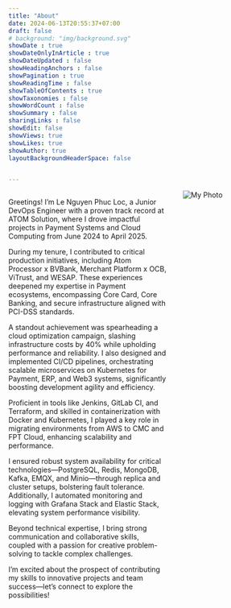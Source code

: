 ```yaml
---
title: "About"
date: 2024-06-13T20:55:37+07:00
draft: false
# background: "img/background.svg"
showDate : true
showDateOnlyInArticle : true
showDateUpdated : false
showHeadingAnchors : false
showPagination : true
showReadingTime : false
showTableOfContents : true
showTaxonomies : false
showWordCount : false
showSummary : false
sharingLinks : false
showEdit: false
showViews: true
showLikes: true
showAuthor: true
layoutBackgroundHeaderSpace: false


---
```

<div style="display: flex; align-items: flex-start; gap: 2rem;">

<div style="flex: 2;">

Greetings! I’m Le Nguyen Phuc Loc, a Junior DevOps Engineer with a proven track record at ATOM Solution, where I drove impactful projects in Payment Systems and Cloud Computing from June 2024 to April 2025.

During my tenure, I contributed to critical production initiatives, including Atom Processor x BVBank, Merchant Platform x OCB, ViTrust, and WESAP. These experiences deepened my expertise in Payment ecosystems, encompassing Core Card, Core Banking, and secure infrastructure aligned with PCI-DSS standards.

A standout achievement was spearheading a cloud optimization campaign, slashing infrastructure costs by 40% while upholding performance and reliability. I also designed and implemented CI/CD pipelines, orchestrating scalable microservices on Kubernetes for Payment, ERP, and Web3 systems, significantly boosting development agility and efficiency.

Proficient in tools like Jenkins, GitLab CI, and Terraform, and skilled in containerization with Docker and Kubernetes, I played a key role in migrating environments from AWS to CMC and FPT Cloud, enhancing scalability and performance.

I ensured robust system availability for critical technologies—PostgreSQL, Redis, MongoDB, Kafka, EMQX, and Minio—through replica and cluster setups, bolstering fault tolerance. Additionally, I automated monitoring and logging with Grafana Stack and Elastic Stack, elevating system performance visibility.

Beyond technical expertise, I bring strong communication and collaborative skills, coupled with a passion for creative problem-solving to tackle complex challenges.

I’m excited about the prospect of contributing my skills to innovative projects and team success—let’s connect to explore the possibilities!

</div>

<div style="flex: 1;">
  <img src="/about/loc_ai.jpg" alt="My Photo" class="customProfilePicture">
</div>

</div>




